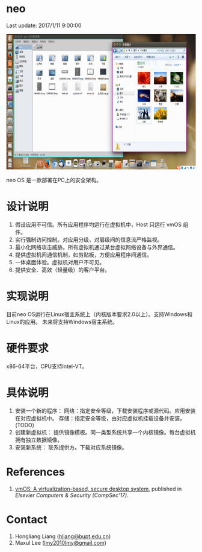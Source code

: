 # neo

Last update: 2017/1/11 9:00:00

<p align="center"><img src="neo-demo.png" height="360" /></p>

neo OS 是一款部署在PC上的安全架构。

# 设计说明
1. 假设应用不可信。所有应用程序均运行在虚拟机中，Host 只运行 vmOS 组件。
2. 实行强制访问控制。对应用分级，对层级间的信息流严格监视。
3. 最小化网络攻击威胁。所有虚拟机通过某台虚拟网络设备与外界通信。
4. 提供虚拟机间通信机制，如剪贴板，方便应用程序间通信。
5. 一体桌面体验。虚拟机对用户不可见。
6. 提供安全、高效（轻量级）的客户平台。

# 实现说明
目前neo OS运行在Linux宿主系统上（内核版本要求2.0以上）。支持Windows和Linux的应用。
未来将支持Windows宿主系统。

# 硬件要求
x86-64平台，CPU支持Intel-VT。

# 具体说明
1. 安装一个新的程序：
	网络：指定安全等级，下载安装程序或源代码。应用安装在对应虚拟机中。
	存储：指定安全等级，由对应虚拟机挂载设备并安装。(TODO)
2. 创建新虚拟机：
	提供镜像模板。同一类型系统共享一个内核镜像。每台虚拟机拥有独立数据镜像。
3. 安装新系统：
	联系提供方。下载对应系统镜像。

# References
1. [vmOS: A virtualization-based, secure desktop system](https://doi.org/10.1016/j.cose.2016.10.008), published in *Elsevier Computers & Security (CompSec'17)*. <br />

# Contact
1. Hongliang Liang (hliang@bupt.edu.cn)
2. Maxul Lee (lmy2010lmy@gmail.com)
